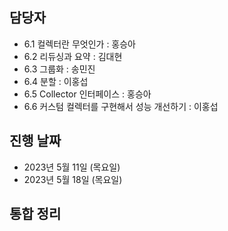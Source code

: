 ## 담당자

- 6.1 컬렉터란 무엇인가 : 홍승아
- 6.2 리듀싱과 요약 : 김대현
- 6.3 그룹화 : 송민진
- 6.4 분할 : 이홍섭
- 6.5 Collector 인터페이스 : 홍승아
- 6.6 커스텀 컬렉터를 구현해서 성능 개선하기 : 이홍섭
## 진행 날짜
- 2023년 5월 11일 (목요일)
- 2023년 5월 18일 (목요일)
## 통합 정리